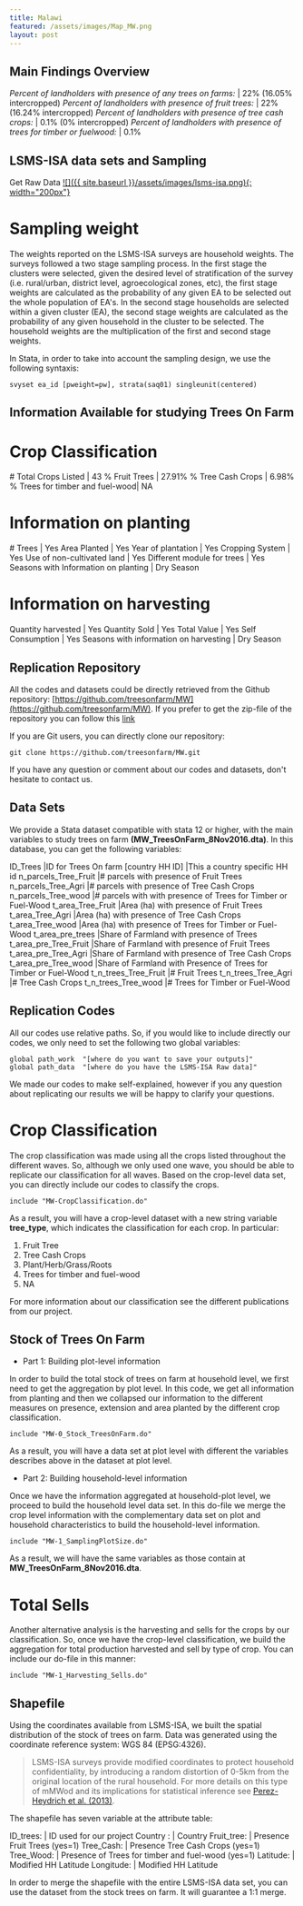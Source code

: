 ```yaml
---
title: Malawi
featured: /assets/images/Map_MW.png
layout: post
---
```


## Main Findings Overview

*Percent of landholders with presence of any trees on farms:* | 22% (16.05% intercropped) 
*Percent of landholders with presence of fruit trees:* | 22% (16.24% intercropped)
*Percent of landholders with presence of tree cash crops:* | 0.1% (0% intercropped)
*Percent of landholders with presence of trees for timber or fuelwood:* | 0.1%

## LSMS-ISA data sets and Sampling

Get Raw Data
 [![]({{ site.baseurl }}/assets/images/lsms-isa.png){: width="200px"}](http://econ.worldbank.org/WBSITE/EXTERNAL/EXTDEC/EXTRESEARCH/EXTLSMS/0,,contentMDK:23635480~pagePK:64168445~piPK:64168309~theSitePK:3358997,00.html)

# Sampling weight

The weights reported on the LSMS-ISA surveys are household weights. The surveys followed a two stage sampling process. In the first stage the clusters were selected, given the desired level of stratification of the survey (i.e. rural/urban, district level, agroecological zones, etc), the first stage weights are calculated as the probability of any given EA to be selected out the whole population of EA's. In the second stage households are selected within a given cluster (EA), the second stage weights are calculated as the probability of any given household in the cluster to be selected. The household weights are the multiplication of the first and second stage weights.

In Stata, in order to take into account the sampling design, we use the following syntaxis:

```
svyset ea_id [pweight=pw], strata(saq01) singleunit(centered)
```

## Information Available for studying Trees On Farm

# Crop Classification
\# Total Crops Listed 			|	43
% Fruit Trees					|	27.91%
% Tree Cash Crops				|	6.98%
% Trees for timber and fuel-wood|	NA

# Information on planting

\# Trees						|	Yes
Area Planted					|	Yes
Year of plantation				|	Yes
Cropping System					|	Yes
Use of non-cultivated land 		|	Yes
Different module for trees 		|	Yes
Seasons with Information on planting 		|	Dry Season


# Information on harvesting

Quantity harvested  			|	Yes
Quantity Sold 					|	Yes
Total Value						|	Yes
Self Consumption				|	Yes
Seasons with information on harvesting 		|	Dry Season

## Replication Repository

All the codes and datasets could be directly retrieved from the Github repository: [https://github.com/treesonfarm/MW](https://github.com/treesonfarm/MW). If you prefer to get the zip-file of the repository you can follow this [link](https://github.com/treesonfarm/MW/zipball/master/)

If you are Git users, you can directly clone our repository: 

```
git clone https://github.com/treesonfarm/MW.git
```

If you have any question or comment about our codes and datasets, don't hesitate to contact us. 

## Data Sets

We provide a Stata dataset compatible with stata 12 or higher, with the main variables to study trees on farm **(MW_TreesOnFarm_8Nov2016.dta)**. In this database, you can get the following variables:

ID_Trees 				|ID for Trees On farm
[country HH ID]			|This a country specific HH id
n_parcels_Tree_Fruit 	|# parcels with presence of  Fruit Trees
n_parcels_Tree_Agri 	|# parcels with presence of Tree Cash Crops
n_parcels_Tree_wood 	|# parcels with with presence of Trees for Timber or Fuel-Wood
t_area_Tree_Fruit 		|Area (ha) with presence of Fruit Trees
t_area_Tree_Agri 		|Area (ha) with presence of Tree Cash Crops
t_area_Tree_wood 		|Area (ha) with presence of Trees for Timber or Fuel-Wood
t_area_pre_trees 		|Share of Farmland with presence of Trees
t_area_pre_Tree_Fruit 	|Share of Farmland with presence of Fruit Trees
t_area_pre_Tree_Agri 	|Share of Farmland with presence of Tree Cash Crops
t_area_pre_Tree_wood 	|Share of Farmland with Presence of Trees for Timber or Fuel-Wood
t_n_trees_Tree_Fruit 	|# Fruit Trees
t_n_trees_Tree_Agri 	|# Tree Cash Crops
t_n_trees_Tree_wood 	|# Trees for Timber or Fuel-Wood


## Replication Codes

All our codes use relative paths. So, if you would like to include directly our codes, we only need to set the following two global variables:

```
global path_work  "[where do you want to save your outputs]"
global path_data  "[where do you have the LSMS-ISA Raw data]"
```
We made our codes to make self-explained, however if you any question about replicating our results we will be happy to clarify your questions.

# Crop Classification

The crop classification was made using all the crops listed throughout the different waves. So, although we only used one wave, you should be able to replicate our classification for all waves. Based on the crop-level data set,  you can directly include our codes to classify the crops.

```
include "MW-CropClassification.do"
```

As a result, you will have a crop-level dataset with a new string variable **tree_type**, which indicates the classification for each crop. In particular:

1. Fruit Tree 						
2. Tree Cash Crops 				
3. Plant/Herb/Grass/Roots			
4. Trees for timber and fuel-wood 	
5. NA 								

For more information about our classification see the different publications from our project.

## Stock of Trees On Farm

- Part 1: Building plot-level information

In order to build the total stock of trees on farm at household level, we first need to get the aggregation by plot level. In this code, we get all information from planting and then we collapsed our information to the different measures on presence, extension and area planted by the different crop classification.

```
include "MW-0_Stock_TreesOnFarm.do"
```

As a result, you will have a data set at plot level with different the variables describes above in the dataset at plot level.

- Part 2: Building household-level information

Once we have the information aggregated at household-plot level, we proceed to build the household level data set. In this do-file we merge the crop level information with the complementary data set on plot and household characteristics to build the household-level information.

```
include "MW-1_SamplingPlotSize.do"
```

As a result, we will have the same variables as those contain at **MW_TreesOnFarm_8Nov2016.dta**.

# Total Sells 

Another alternative analysis is the harvesting and sells for the crops by our classification. So, once we have the crop-level classification, we build the aggregation for total production harvested and sell by type of crop. You can include our do-file in this manner:

```
include "MW-1_Harvesting_Sells.do"
```

## Shapefile

Using the coordinates available from LSMS-ISA, we built the spatial distribution of the stock of trees on farm. Data was generated using the coordinate reference system: WGS 84 (EPSG:4326).

> LSMS-ISA surveys provide modified coordinates to protect household confidentiality, by introducing a random distortion of 0-5km from the original location of the rural household. For more details on this type of mMWod and its implications for statistical inference see [Perez-Heydrich et al. (2013)](http://dhsprogram.com/publications/publication-SAR8-Spatial-Analysis-Reports.cfm).

The shapefile has seven variable at the attribute table: 

ID_trees:		| ID used for our project
Country :		| Country
Fruit_tree:		| Presence Fruit Trees	 (yes=1)
Tree_Cash:		| Presence Tree Cash Crops (yes=1)
Tree_Wood:		| Presence of Trees for timber and fuel-wood (yes=1)
Latitude:		| Modified HH Latitude
Longitude:		| Modified HH Latitude

In order to merge the shapefile with the entire LSMS-ISA data set, you can use the dataset from the stock trees on farm. It will guarantee a 1:1 merge.

